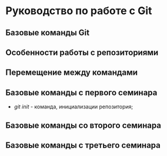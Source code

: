# Руководство по работе с Git

## Базовые команды Git

## Особенности работы с репозиториями

## Перемещение между командами

## Базовые команды с первого семинара

* *git init* - команда, инициализации репозитория;

## Базовые команды со второго семинара

## Базовые команды с третьего семинара
